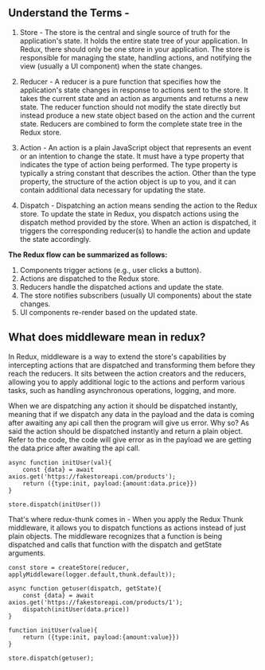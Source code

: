 ## Understand the Terms - 

1. Store - The store is the central and single source of truth for the application's state. It holds the entire state tree of your application. In Redux, there should only be one store in your application. The store is responsible for managing the state, handling actions, and notifying the view (usually a UI component) when the state changes.

2. Reducer - A reducer is a pure function that specifies how the application's state changes in response to actions sent to the store. It takes the current state and an action as arguments and returns a new state. The reducer function should not modify the state directly but instead produce a new state object based on the action and the current state. Reducers are combined to form the complete state tree in the Redux store.

3. Action - An action is a plain JavaScript object that represents an event or an intention to change the state. It must have a type property that indicates the type of action being performed. The type property is typically a string constant that describes the action. Other than the type property, the structure of the action object is up to you, and it can contain additional data necessary for updating the state.

4. Dispatch - Dispatching an action means sending the action to the Redux store. To update the state in Redux, you dispatch actions using the dispatch method provided by the store. When an action is dispatched, it triggers the corresponding reducer(s) to handle the action and update the state accordingly.

**The Redux flow can be summarized as follows:**

1. Components trigger actions (e.g., user clicks a button).
2. Actions are dispatched to the Redux store.
3. Reducers handle the dispatched actions and update the state.
4. The store notifies subscribers (usually UI components) about the state changes.
5. UI components re-render based on the updated state.

## What does middleware mean in redux?

In Redux, middleware is a way to extend the store's capabilities by intercepting actions that are dispatched and transforming them before they reach the reducers. It sits between the action creators and the reducers, allowing you to apply additional logic to the actions and perform various tasks, such as handling asynchronous operations, logging, and more.

When we are dispatching any action it should be dispatched instantly, meaning that if we dispatch any data in the payload and the data is coming after awaiting any api call then the program will give us error. Why so? As said the action should be dispatched instantly and return a plain object. Refer to the code, the code will give error as in the payload we are getting the data.price after awaiting the api call.

```
async function initUser(val){
    const {data} = await axios.get('https://fakestoreapi.com/products');
    return ({type:init, payload:{amount:data.price}})
}

store.dispatch(initUser())

```

That's where redux-thunk comes in - When you apply the Redux Thunk middleware, it allows you to dispatch functions as actions instead of just plain objects. The middleware recognizes that a function is being dispatched and calls that function with the dispatch and getState arguments.

```
const store = createStore(reducer, applyMiddleware(logger.default,thunk.default));

async function getuser(dispatch, getState){
    const {data} = await axios.get('https://fakestoreapi.com/products/1');
    dispatch(initUser(data.price))
}

function initUser(value){
    return ({type:init, payload:{amount:value}})
}

store.dispatch(getuser);

```
